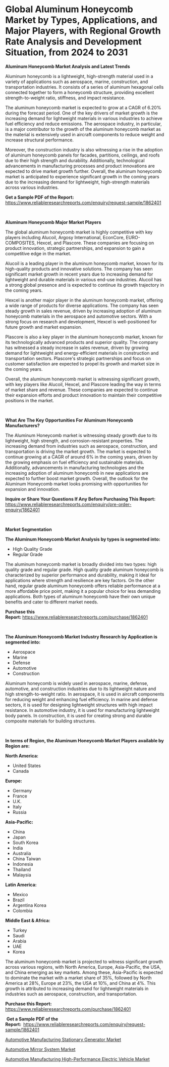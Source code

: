 <p><h1>Global Aluminum Honeycomb Market by Types, Applications, and Major Players, with Regional Growth Rate Analysis and Development Situation, from 2024 to 2031</h1></p><p><strong>Aluminum Honeycomb Market Analysis and Latest Trends</strong></p>
<p><p>Aluminum honeycomb is a lightweight, high-strength material used in a variety of applications such as aerospace, marine, construction, and transportation industries. It consists of a series of aluminum hexagonal cells connected together to form a honeycomb structure, providing excellent strength-to-weight ratio, stiffness, and impact resistance.</p><p>The aluminum honeycomb market is expected to grow at a CAGR of 6.20% during the forecast period. One of the key drivers of market growth is the increasing demand for lightweight materials in various industries to achieve fuel efficiency and reduce emissions. The aerospace industry, in particular, is a major contributor to the growth of the aluminum honeycomb market as the material is extensively used in aircraft components to reduce weight and increase structural performance.</p><p>Moreover, the construction industry is also witnessing a rise in the adoption of aluminum honeycomb panels for facades, partitions, ceilings, and roofs due to their high strength and durability. Additionally, technological advancements in manufacturing processes and product innovations are expected to drive market growth further. Overall, the aluminum honeycomb market is anticipated to experience significant growth in the coming years due to the increasing demand for lightweight, high-strength materials across various industries.</p></p>
<p><strong>Get a Sample PDF of the Report:&nbsp;</strong> <a href="https://www.reliableresearchreports.com/enquiry/request-sample/1862401">https://www.reliableresearchreports.com/enquiry/request-sample/1862401</a></p>
<p>&nbsp;</p>
<p><strong>Aluminum Honeycomb Major Market Players</strong></p>
<p><p>The global aluminum honeycomb market is highly competitive with key players including Alucoil, Argosy International, EconCore, EURO-COMPOSITES, Hexcel, and Plascore. These companies are focusing on product innovation, strategic partnerships, and expansion to gain a competitive edge in the market. </p><p>Alucoil is a leading player in the aluminum honeycomb market, known for its high-quality products and innovative solutions. The company has seen significant market growth in recent years due to increasing demand for lightweight and durable materials in various end-use industries. Alucoil has a strong global presence and is expected to continue its growth trajectory in the coming years.</p><p>Hexcel is another major player in the aluminum honeycomb market, offering a wide range of products for diverse applications. The company has seen steady growth in sales revenue, driven by increasing adoption of aluminum honeycomb materials in the aerospace and automotive sectors. With a strong focus on research and development, Hexcel is well-positioned for future growth and market expansion.</p><p>Plascore is also a key player in the aluminum honeycomb market, known for its technologically advanced products and superior quality. The company has witnessed a steady increase in sales revenue, driven by growing demand for lightweight and energy-efficient materials in construction and transportation sectors. Plascore's strategic partnerships and focus on customer satisfaction are expected to propel its growth and market size in the coming years.</p><p>Overall, the aluminum honeycomb market is witnessing significant growth, with key players like Alucoil, Hexcel, and Plascore leading the way in terms of market share and revenue. These companies are expected to continue their expansion efforts and product innovation to maintain their competitive positions in the market.</p></p>
<p>&nbsp;</p>
<p><strong>What Are The Key Opportunities For Aluminum Honeycomb Manufacturers?</strong></p>
<p><p>The Aluminum Honeycomb market is witnessing steady growth due to its lightweight, high strength, and corrosion-resistant properties. The increasing demand from industries such as aerospace, construction, and transportation is driving the market growth. The market is expected to continue growing at a CAGR of around 6% in the coming years, driven by the growing emphasis on fuel efficiency and sustainable materials. Additionally, advancements in manufacturing technologies and the increasing adoption of aluminum honeycomb in new applications are expected to further boost market growth. Overall, the outlook for the Aluminum Honeycomb market looks promising with opportunities for expansion and innovation.</p></p>
<p><strong>Inquire or Share Your Questions If Any Before Purchasing This Report:</strong> <a href="https://www.reliableresearchreports.com/enquiry/pre-order-enquiry/1862401">https://www.reliableresearchreports.com/enquiry/pre-order-enquiry/1862401</a></p>
<p>&nbsp;</p>
<p><strong>Market Segmentation</strong></p>
<p><strong>The Aluminum Honeycomb Market Analysis by types is segmented into:</strong></p>
<p><ul><li>High Quality Grade</li><li>Regular Grade</li></ul></p>
<p><p>The aluminum honeycomb market is broadly divided into two types: high quality grade and regular grade. High quality grade aluminum honeycomb is characterized by superior performance and durability, making it ideal for applications where strength and resilience are key factors. On the other hand, regular grade aluminum honeycomb offers reliable performance at a more affordable price point, making it a popular choice for less demanding applications. Both types of aluminum honeycomb have their own unique benefits and cater to different market needs.</p></p>
<p><strong>Purchase this Report:&nbsp;</strong><a href="https://www.reliableresearchreports.com/purchase/1862401">https://www.reliableresearchreports.com/purchase/1862401</a></p>
<p>&nbsp;</p>
<p><strong>The Aluminum Honeycomb Market Industry Research by Application is segmented into:</strong></p>
<p><ul><li>Aerospace</li><li>Marine</li><li>Defense</li><li>Automotive</li><li>Construction</li></ul></p>
<p><p>Aluminum honeycomb is widely used in aerospace, marine, defense, automotive, and construction industries due to its lightweight nature and high strength-to-weight ratio. In aerospace, it is used in aircraft components for reducing weight and enhancing fuel efficiency. In marine and defense sectors, it is used for designing lightweight structures with high impact resistance. In automotive industry, it is used for manufacturing lightweight body panels. In construction, it is used for creating strong and durable composite materials for building structures.</p></p>
<p>&nbsp;</p>
<p><strong>In terms of Region, the Aluminum Honeycomb Market Players available by Region are:</strong></p>
<p>
    <p> <strong> North America: </strong>
        <ul>
            <li>United States</li>
            <li>Canada</li>
        </ul>
        </p> 
    <p> <strong> Europe: </strong>
        <ul>
            <li>Germany</li>
            <li>France</li>
            <li>U.K.</li>
            <li>Italy</li>
            <li>Russia</li>
        </ul>
        </p> 
    <p> <strong> Asia-Pacific: </strong>
        <ul>
            <li>China</li>
            <li>Japan</li>
            <li>South Korea</li>
            <li>India</li>
            <li>Australia</li>
            <li>China Taiwan</li>
            <li>Indonesia</li>
            <li>Thailand</li>
            <li>Malaysia</li>
        </ul>
        </p> 
    <p> <strong> Latin America: </strong>
        <ul>
            <li>Mexico</li>
            <li>Brazil</li>
            <li>Argentina Korea</li>
            <li>Colombia</li>
        </ul>
        </p> 
    <p> <strong> Middle East & Africa: </strong>
        <ul>
            <li>Turkey</li>
            <li>Saudi</li>
            <li>Arabia</li>
            <li>UAE</li>
            <li>Korea</li>
        </ul>
    </p>
    </p>
<p><p>The aluminum honeycomb market is projected to witness significant growth across various regions, with North America, Europe, Asia-Pacific, the USA, and China emerging as key markets. Among these, Asia-Pacific is expected to dominate the market with a market share of 35%, followed by North America at 28%, Europe at 23%, the USA at 10%, and China at 4%. This growth is attributed to increasing demand for lightweight materials in industries such as aerospace, construction, and transportation.</p></p>
<p><strong>Purchase this Report: </strong><a href="https://www.reliableresearchreports.com/purchase/1862401">https://www.reliableresearchreports.com/purchase/1862401</a></p>
<p>&nbsp;<strong>Get a Sample PDF of the Report:&nbsp;&nbsp;</strong><a href="https://www.reliableresearchreports.com/enquiry/request-sample/1862401">https://www.reliableresearchreports.com/enquiry/request-sample/1862401</a></p>
<p><strong></strong></p>
<p><p><a href="https://view.publitas.com/reportprime-1/automotive-manufacturing-stationary-generator-market-a-comprehensive-report-of-its-market-share-growth-trends-2023-2030/">Automotive Manufacturing Stationary Generator Market</a></p><p><a href="https://view.publitas.com/reportprime-1/automotive-mirror-system-market-size-market-trends-and-growth-outlook-forecasted-for-period-from-2023-to-2030/">Automotive Mirror System Market</a></p><p><a href="https://view.publitas.com/reportprime-1/global-automotive-manufacturing-high-performance-electric-vehicle-market-size-and-market-trends-insights-and-projections-from-2023-to-2030/">Automotive Manufacturing High-Performance Electric Vehicle Market</a></p></p>